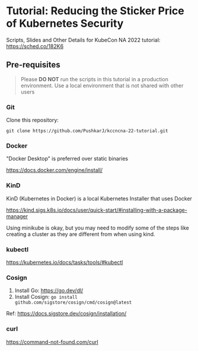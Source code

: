 # Tutorial: Reducing the Sticker Price of Kubernetes Security

Scripts, Slides and Other Details for KubeCon NA 2022 tutorial: https://sched.co/182K6

## Pre-requisites

> Please **DO NOT** run the scripts in this tutorial in a production environment. 
> Use a local environment that is not shared with other users

### Git

Clone this repository: 

```
git clone https://github.com/PushkarJ/kccncna-22-tutorial.git
```

### Docker

"Docker Desktop" is preferred over static binaries

https://docs.docker.com/engine/install/

### KinD

KinD (Kubernetes in Docker) is a local Kubernetes Installer that uses Docker 

https://kind.sigs.k8s.io/docs/user/quick-start/#installing-with-a-package-manager

Using minikube is okay, but you may need to modify some of the steps like creating a cluster as they are different from when using kind.

### kubectl

https://kubernetes.io/docs/tasks/tools/#kubectl

### Cosign

1. Install Go: https://go.dev/dl/
2. Install Cosign: `go install github.com/sigstore/cosign/cmd/cosign@latest`

Ref: https://docs.sigstore.dev/cosign/installation/

### curl

https://command-not-found.com/curl


